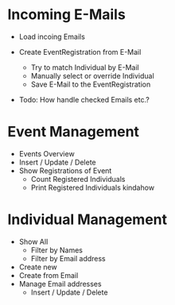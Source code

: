 # Incoming E-Mails
- Load incoing Emails
- Create EventRegistration from E-Mail
	- Try to match Individual by E-Mail
	- Manually select or override Individual
	- Save E-Mail to the EventRegistration

- Todo: How handle checked Emails etc.?

# Event Management
- Events Overview
- Insert / Update / Delete
- Show Registrations of Event
	- Count Registered Individuals
	- Print Registered Individuals kindahow

# Individual Management
- Show All
	- Filter by Names
	- Filter by Email address
- Create new 
- Create from Email
- Manage Email addresses
	- Insert / Update / Delete
